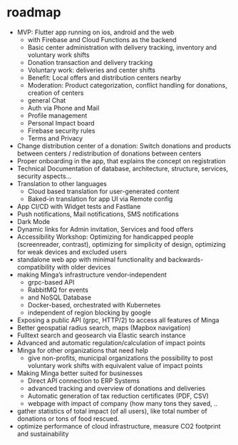 # roadmap

- MVP: Flutter app running on ios, android and the web
    - with Firebase and Cloud Functions as the backend
    - Basic center administration with delivery tracking, inventory and voluntary work shifts
    - Donation transaction and delivery tracking
    - Voluntary work: deliveries and center shifts
    - Benefit: Local offers and distribution centers nearby
    - Moderation: Product categorization, conflict handling for donations, creation of centers
    - general Chat
    - Auth via Phone and Mail
    - Profile management
    - Personal Impact board
    - Firebase security rules
    - Terms and Privacy
- Change distribution center of a donation: Switch donations and products between centers / redistribution of donations between centers
- Proper onboarding in the app, that explains the concept on registration
- Technical Documentation of database, architecture, structure, services, security aspects...
- Translation to other languages
    - Cloud based translation for user-generated content
    - Baked-in translation for app UI via Remote config
- App CI/CD with Widget tests and Fastlane
- Push notifications, Mail notifications, SMS notifications 
- Dark Mode
- Dynamic links for Admin invitation, Services and food offers
- Accessibility Workshop: Optimizing for handicapped people (screenreader, contrast), optimizing for simplicity of design, optimizing for weak devices and excluded users
- standalone web app with minimal functionality and backwards-compatibility with older devices 
- making Minga’s infrastructure vendor-independent
    - grpc-based API
    - RabbitMQ for events
    - and NoSQL Database
    - Docker-based, orchestrated with Kubernetes
    - independent of region blocking by google 
- Exposing a public API (grpc, HTTP/2) to access all features of Minga
- Better geospatial radius search, maps (Mapbox navigation)
- Fulltext search and geosearch via Elastic search instance
- Advanced and automatic regulation/calculation of impact points
- Minga for other organizations that need help
    - give non-profits, municipal organizations the possibility to post voluntary work shifts with equivalent value of impact points
- Making Minga better suited for businesses
    - Direct API connection to ERP Systems
    - advanced tracking and overview of donations and deliveries
    - Automatic generation of tax reduction certificates (PDF, CSV)
    - webpage with impact of company (how many tons they saved, ..
- gather statistics of total impact (of all users), like total number of donations or tons of food rescued.
- optimize performance of cloud infrastructure, measure CO2 footprint and sustainability
